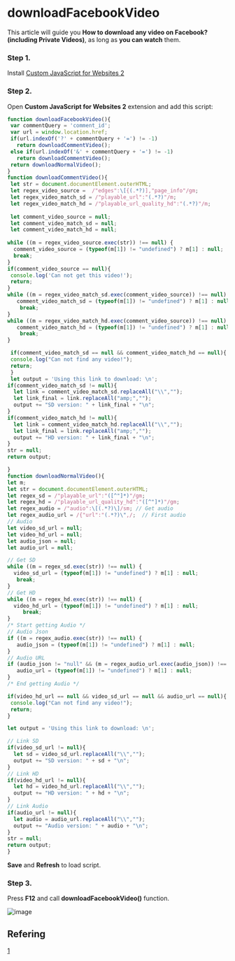 # downloadFacebookVideo

This article will guide you **How to download any video on Facebook? (including Private Videos)**, as long as **you can watch** them.

### Step 1.

Install [Custom JavaScript for Websites 2](https://chrome.google.com/webstore/detail/custom-javascript-for-web/ddbjnfjiigjmcpcpkmhogomapikjbjdk/related?hl=vi)

### Step 2.
Open **Custom JavaScript for Websites 2** extension and add this script:
 ```javascript
 function downloadFacebookVideo(){
  var commentQuery = 'comment_id';
  var url = window.location.href;
  if(url.indexOf('?' + commentQuery + '=') != -1)
    return downloadCommentVideo();
  else if(url.indexOf('&' + commentQuery + '=') != -1)
    return downloadCommentVideo();
  return downloadNormalVideo();
}
function downloadCommentVideo(){
  let str = document.documentElement.outerHTML;
  let regex_video_source =  /"edges":\[{(.*?)],"page_info"/gm;
  let regex_video_match_sd = /"playable_url":"(.*?)"/m;
  let regex_video_match_hd = /"playable_url_quality_hd":"(.*?)"/m;
  
  let comment_video_source = null;
  let comment_video_match_sd = null;
  let comment_video_match_hd = null;
  
while ((m = regex_video_source.exec(str)) !== null) {
   comment_video_source = (typeof(m[1]) != "undefined") ? m[1] : null;
   break;
}
if(comment_video_source == null){
  console.log('Can not get this video!');
  return;
}
while ((m = regex_video_match_sd.exec(comment_video_source)) !== null) {
    comment_video_match_sd = (typeof(m[1]) != "undefined") ? m[1] : null;
     break;
}
while ((m = regex_video_match_hd.exec(comment_video_source)) !== null) {
    comment_video_match_hd = (typeof(m[1]) != "undefined") ? m[1] : null;
     break;
}

  if(comment_video_match_sd == null && comment_video_match_hd == null){
  console.log("Can not find any video!");
  return;
  }
  let output = 'Using this link to download: \n';
if(comment_video_match_sd != null){
   let link = comment_video_match_sd.replaceAll("\\","");
   let link_final = link.replaceAll("amp;","");
   output += "SD version: " + link_final + "\n";
}
if(comment_video_match_hd != null){
   let link = comment_video_match_hd.replaceAll("\\","");
   let link_final = link.replaceAll("amp;","");
   output += "HD version: " + link_final + "\n";
}
str = null;
return output;

}
function downloadNormalVideo(){
let m;
let str = document.documentElement.outerHTML;
let regex_sd = /"playable_url":"([^"]*)"/gm;
let regex_hd = /"playable_url_quality_hd":"([^"]*)"/gm;
let regex_audio = /"audio":\[(.*?)\]/sm; // Get audio
let regex_audio_url = /{"url":"(.*?)\",/;  // First audio
// Audio
let video_sd_url = null;
let video_hd_url = null;
let audio_json = null;
let audio_url = null;

// Get SD
while ((m = regex_sd.exec(str)) !== null) {
   video_sd_url = (typeof(m[1]) != "undefined") ? m[1] : null;
    break;
}
// Get HD
while ((m = regex_hd.exec(str)) !== null) {
   video_hd_url = (typeof(m[1]) != "undefined") ? m[1] : null;
      break;
}
/* Start getting Audio */
// Audio Json
if ((m = regex_audio.exec(str)) !== null) {
    audio_json = (typeof(m[1]) != "undefined") ? m[1] : null;
}
// Audio URL
if (audio_json != "null" && (m = regex_audio_url.exec(audio_json)) !== null ) {
    audio_url = (typeof(m[1]) != "undefined") ? m[1] : null;
}
/* End getting Audio */

if(video_hd_url == null && video_sd_url == null && audio_url == null){
  console.log("Can not find any video!");
  return;
}

let output = 'Using this link to download: \n';

// Link SD
if(video_sd_url != null){
   let sd = video_sd_url.replaceAll("\\","");
   output += "SD version: " + sd + "\n";
}
// Link HD
if(video_hd_url != null){
   let hd = video_hd_url.replaceAll("\\","");
   output += "HD version: " + hd + "\n";
}
// Link Audio
if(audio_url != null){
   let audio = audio_url.replaceAll("\\","");
   output += "Audio version: " + audio + "\n";
}
str = null;
return output;
}
 ```
 **Save** and **Refresh** to load script.
 
 ### Step 3.
 Press **F12** and call **downloadFacebookVideo()** function.
 
 ![image](https://user-images.githubusercontent.com/27698189/110150658-14e51280-7e12-11eb-9d41-2c932ebf8ecb.png)
 
 ## Refering
 [1](https://httzip.com/bai-viet/huong-dan-tai-bat-cu-video-nao-tren-facebook?fbclid=IwAR2tMf1NXtaCnMswm-gtFj4M8F7LmrCCpF7GcOMzSkwnm3mACZxnA4KHH3k)
